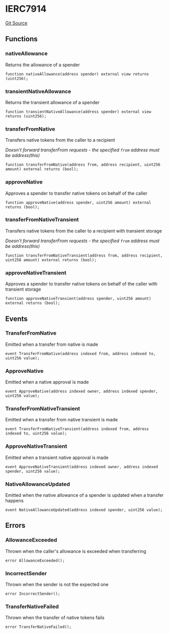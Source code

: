 # IERC7914
[Git Source](https://github.com/Uniswap/minimal-delegation/blob/1457ed9d5e0382ab8547f6bc36a3738475e8b5fe/src/interfaces/IERC7914.sol)


## Functions
### nativeAllowance

Returns the allowance of a spender


```solidity
function nativeAllowance(address spender) external view returns (uint256);
```

### transientNativeAllowance

Returns the transient allowance of a spender


```solidity
function transientNativeAllowance(address spender) external view returns (uint256);
```

### transferFromNative

Transfers native tokens from the caller to a recipient

*Doesn't forward transferFrom requests - the specified `from` address must be address(this)*


```solidity
function transferFromNative(address from, address recipient, uint256 amount) external returns (bool);
```

### approveNative

Approves a spender to transfer native tokens on behalf of the caller


```solidity
function approveNative(address spender, uint256 amount) external returns (bool);
```

### transferFromNativeTransient

Transfers native tokens from the caller to a recipient with transient storage

*Doesn't forward transferFrom requests - the specified `from` address must be address(this)*


```solidity
function transferFromNativeTransient(address from, address recipient, uint256 amount) external returns (bool);
```

### approveNativeTransient

Approves a spender to transfer native tokens on behalf of the caller with transient storage


```solidity
function approveNativeTransient(address spender, uint256 amount) external returns (bool);
```

## Events
### TransferFromNative
Emitted when a transfer from native is made


```solidity
event TransferFromNative(address indexed from, address indexed to, uint256 value);
```

### ApproveNative
Emitted when a native approval is made


```solidity
event ApproveNative(address indexed owner, address indexed spender, uint256 value);
```

### TransferFromNativeTransient
Emitted when a transfer from native transient is made


```solidity
event TransferFromNativeTransient(address indexed from, address indexed to, uint256 value);
```

### ApproveNativeTransient
Emitted when a transient native approval is made


```solidity
event ApproveNativeTransient(address indexed owner, address indexed spender, uint256 value);
```

### NativeAllowanceUpdated
Emitted when the native allowance of a spender is updated when a transfer happens


```solidity
event NativeAllowanceUpdated(address indexed spender, uint256 value);
```

## Errors
### AllowanceExceeded
Thrown when the caller's allowance is exceeded when transferring


```solidity
error AllowanceExceeded();
```

### IncorrectSender
Thrown when the sender is not the expected one


```solidity
error IncorrectSender();
```

### TransferNativeFailed
Thrown when the transfer of native tokens fails


```solidity
error TransferNativeFailed();
```

